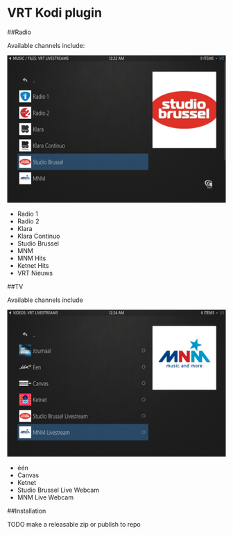 # VRT Kodi plugin

##Radio

Available channels include:

![Radio Stations](img/radio-stations.png "Radio Stations")

* Radio 1
* Radio 2
* Klara
* Klara Continuo
* Studio Brussel
* MNM
* MNM Hits
* Ketnet Hits
* VRT Nieuws

##TV

Available channels include

![Live Channels](img/video-livestreams.png "Live Channels")

* één
* Canvas
* Ketnet
* Studio Brussel Live Webcam
* MNM Live Webcam

##Installation

TODO make a releasable zip or publish to repo
